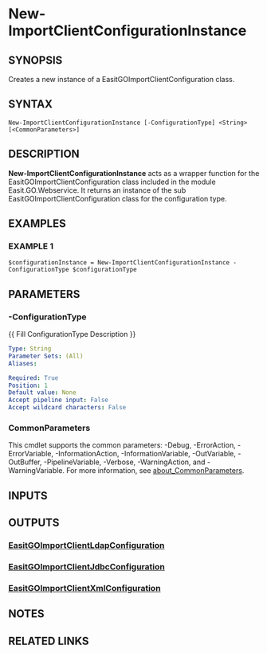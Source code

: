 # New-ImportClientConfigurationInstance

## SYNOPSIS
Creates a new instance of a EasitGOImportClientConfiguration class.

## SYNTAX

```
New-ImportClientConfigurationInstance [-ConfigurationType] <String> [<CommonParameters>]
```

## DESCRIPTION
**New-ImportClientConfigurationInstance** acts as a wrapper function for the EasitGOImportClientConfiguration class included in the module Easit.GO.Webservice.
It returns an instance of the sub EasitGOImportClientConfiguration class for the configuration type.

## EXAMPLES

### EXAMPLE 1
```
$configurationInstance = New-ImportClientConfigurationInstance -ConfigurationType $configurationType
```

## PARAMETERS

### -ConfigurationType
{{ Fill ConfigurationType Description }}

```yaml
Type: String
Parameter Sets: (All)
Aliases:

Required: True
Position: 1
Default value: None
Accept pipeline input: False
Accept wildcard characters: False
```

### CommonParameters
This cmdlet supports the common parameters: -Debug, -ErrorAction, -ErrorVariable, -InformationAction, -InformationVariable, -OutVariable, -OutBuffer, -PipelineVariable, -Verbose, -WarningAction, and -WarningVariable. For more information, see [about_CommonParameters](http://go.microsoft.com/fwlink/?LinkID=113216).

## INPUTS

## OUTPUTS

### [EasitGOImportClientLdapConfiguration](https://docs.easitgo.com/techspace/psmodules/gowebservice/abouttopics/easitgoimportclientldapconfiguration/)
### [EasitGOImportClientJdbcConfiguration](https://docs.easitgo.com/techspace/psmodules/gowebservice/abouttopics/easitgoimportclientjdbcconfiguration/)
### [EasitGOImportClientXmlConfiguration](https://docs.easitgo.com/techspace/psmodules/gowebservice/abouttopics/easitgoimportclientxmlconfiguration/)
## NOTES

## RELATED LINKS

